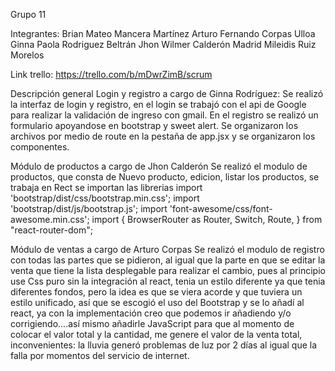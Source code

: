 Grupo 11

Integrantes:
Brian Mateo Mancera Martínez 
Arturo Fernando Corpas Ulloa
Ginna Paola Rodriguez Beltrán
Jhon Wilmer Calderón Madrid
Mileidis Ruiz Morelos 

Link trello: https://trello.com/b/mDwrZimB/scrum

Descripción general
Login y registro a cargo de Ginna Rodríguez:
Se realizó la interfaz de login y registro, en el login se trabajó con el api de Google para realizar la validación de ingreso con gmail. En el registro se realizó un formulario apoyandose en bootstrap y sweet alert. Se organizaron los archivos por medio de route en la pestaña de app.jsx y se organizaron los componentes.

Módulo de productos a cargo de Jhon Calderón
Se realizó el modulo de productos, que consta de Nuevo producto, edicion, listar los productos, se trabaja en Rect se importan las librerias import 'bootstrap/dist/css/bootstrap.min.css';
import 'bootstrap/dist/js/bootstrap.js';
import 'font-awesome/css/font-awesome.min.css';
import {
  BrowserRouter as Router,
  Switch,
  Route,
} from "react-router-dom";

Módulo de ventas a cargo de Arturo Corpas
Se realizó el modulo de registro con todas las partes que se pidieron, al igual que la parte en que se editar la venta que tiene la lista desplegable para realizar el cambio, pues al principio use Css puro sin la integración al react, tenia un estilo diferente ya que tenia diferentes fondos, pero la idea es que se viera acorde y que tuviera un estilo unificado, así que se escogió el uso del Bootstrap y se lo añadí al react, ya con la implementación creo que podemos ir añadiendo y/o corrigiendo....así mismo añadirle JavaScript para que al momento de colocar el valor total y la cantidad, me genere el valor de la venta total, inconvenientes: la lluvia generó problemas de luz por 2 días al igual que la falla por momentos del servicio de internet.